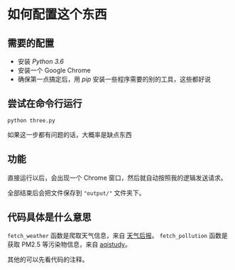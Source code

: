 # 如何配置这个东西
## 需要的配置
+ 安装 *Python 3.6*
+ 安装一个 Google Chrome
+ 确保第一点搞定后，用 *pip* 安装一些程序需要的别的工具，这些都好说

## 尝试在命令行运行 

```Shell
python three.py
```
如果这一步都有问题的话，大概率是缺点东西

## 功能

直接运行以后，会出现一个 Chrome 窗口，然后就自动按照我的逻辑发送请求。

全部结束后会把文件保存到 `"output/"` 文件夹下。

## 代码具体是什么意思

`fetch_weather` 函数是爬取天气信息，来自 [天气后报](http://www.tianqihoubao.com)。
`fetch_pollution` 函数是获取 PM2.5 等污染物信息，来自 [aqistudy](https://www.aqistudy.cn/historydata/monthdata.php?city=%E8%A5%BF%E5%AE%89)。

其他的可以先看代码的注释。